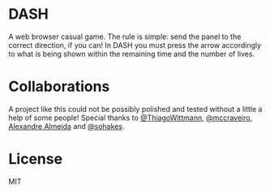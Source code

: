 # DASH

A web browser casual game. The rule is simple: send the panel to the correct direction, if you can! In DASH you must press the arrow accordingly to what is being shown within the remaining time and the number of lives.

# Collaborations
A project like this could not be possibly polished and tested without a little a help of some people! Special thanks to [@ThiagoWittmann](https://twitter.com/ThiagoWittmann), [@mccraveiro](https://twitter.com/mccraveiro), [Alexandre Almeida](http://alexandrealmeida.io/) and [@sohakes](https://twitter.com/mccraveiro).

# License

MIT
